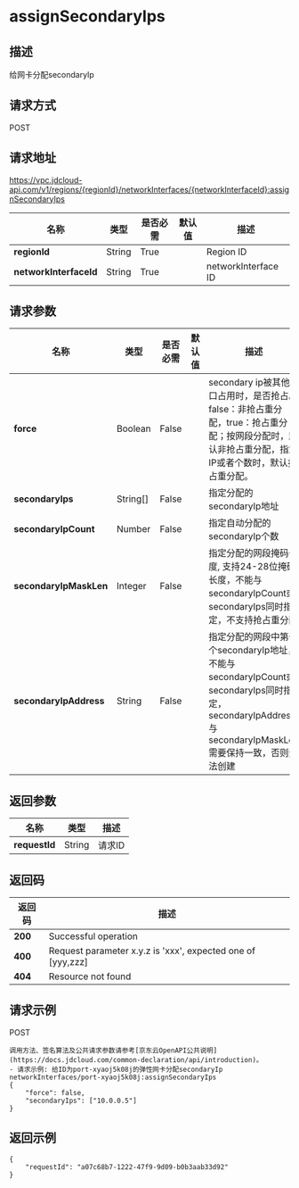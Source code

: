 # assignSecondaryIps


## 描述
给网卡分配secondaryIp

## 请求方式
POST

## 请求地址
https://vpc.jdcloud-api.com/v1/regions/{regionId}/networkInterfaces/{networkInterfaceId}:assignSecondaryIps

|名称|类型|是否必需|默认值|描述|
|---|---|---|---|---|
|**regionId**|String|True| |Region ID|
|**networkInterfaceId**|String|True| |networkInterface ID|

## 请求参数
|名称|类型|是否必需|默认值|描述|
|---|---|---|---|---|
|**force**|Boolean|False| |secondary ip被其他接口占用时，是否抢占。false：非抢占重分配，true：抢占重分配；按网段分配时，默认非抢占重分配，指定IP或者个数时，默认抢占重分配。|
|**secondaryIps**|String[]|False| |指定分配的secondaryIp地址|
|**secondaryIpCount**|Number|False| |指定自动分配的secondaryIp个数|
|**secondaryIpMaskLen**|Integer|False| |指定分配的网段掩码长度, 支持24-28位掩码长度，不能与secondaryIpCount或secondaryIps同时指定，不支持抢占重分配|
|**secondaryIpAddress**|String|False| |指定分配的网段中第一个secondaryIp地址，不能与secondaryIpCount或secondaryIps同时指定，secondaryIpAddress与secondaryIpMaskLen需要保持一致，否则无法创建|


## 返回参数
|名称|类型|描述|
|---|---|---|
|**requestId**|String|请求ID|


## 返回码
|返回码|描述|
|---|---|
|**200**|Successful operation|
|**400**|Request parameter x.y.z is 'xxx', expected one of [yyy,zzz]|
|**404**|Resource not found|

## 请求示例
POST
```
调用方法、签名算法及公共请求参数请参考[京东云OpenAPI公共说明](https://docs.jdcloud.com/common-declaration/api/introduction)。
- 请求示例: 给ID为port-xyaoj5k08j的弹性网卡分配secondaryIp
networkInterfaces/port-xyaoj5k08j:assignSecondaryIps
{
    "force": false,
    "secondaryIps": ["10.0.0.5"]
}

```

## 返回示例
```
{
    "requestId": "a07c68b7-1222-47f9-9d09-b0b3aab33d92"
}
```
